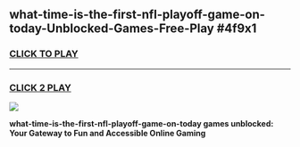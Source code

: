 
## what-time-is-the-first-nfl-playoff-game-on-today-Unblocked-Games-Free-Play #4f9x1
<h3>
<a href="https://us.freeplayer.one?title=what-time-is-the-first-nfl-playoff-game-on-today&ref=9M">CLICK TO PLAY</a></h3>
<hr>

<h3>
<a href="https://us.freeplayer.one?title=what-time-is-the-first-nfl-playoff-game-on-today&ref=9M">CLICK 2 PLAY</a>
  
</h3>

<a href="https://us.freeplayer.one?title=what-time-is-the-first-nfl-playoff-game-on-today&ref=9M"><img src="https://clearcache.store/games.png"></a>


**what-time-is-the-first-nfl-playoff-game-on-today games unblocked: Your Gateway to Fun and Accessible Online Gaming**
